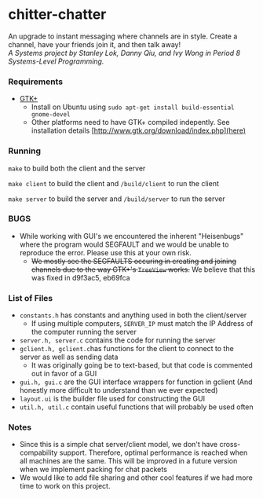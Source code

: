 # chitter-chatter

An upgrade to instant messaging where channels are in style. Create a channel, have your friends join it, and then talk away!  
*A Systems project by Stanley Lok, Danny Qiu, and Ivy Wong in Period 8 Systems-Level Programming.*

### Requirements

- [GTK+](http://www.gtk.org)
    - Install on Ubuntu using `sudo apt-get install build-essential gnome-devel`
    - Other platforms need to have GTK+ compiled indepently. See installation details [http://www.gtk.org/download/index.php](here)

### Running

`make` to build both the client and the server

`make client` to build the client and `/build/client` to run the client

`make server` to build the server and `/build/server` to run the server

### BUGS

- While working with GUI's we encountered the inherent "Heisenbugs" where the program would SEGFAULT and we would be unable to reproduce the error. Please use this at your own risk.
    - ~~We mostly see the SEGFAULTS occuring in creating and joining channels due to the way GTK+'s `TreeView` works.~~ We believe that this was fixed in d9f3ac5, eb69fca

### List of Files

- `constants.h` has constants and anything used in both the client/server
    - If using multiple computers, `SERVER_IP` must match the IP Address of the computer running the server
- `server.h, server.c` contains the code for running the server
- `gclient.h, gclient.c`has functions for the client to connect to the server as well as sending data
    - It was originally going be to text-based, but that code is commented out in favor of a GUI
- `gui.h, gui.c` are the GUI interface wrappers for function in gclient (And honestly more difficult to understand than we ever expected)
- `layout.ui` is the builder file used for constructing the GUI
- `util.h, util.c` contain useful functions that will probably be used often

### Notes

- Since this is a simple chat server/client model, we don't have cross-compability support. Therefore, optimal performance is reached when all machines are the same. This will be improved in a future version when we implement packing for chat packets
- We would like to add file sharing and other cool features if we had more time to work on this project.
